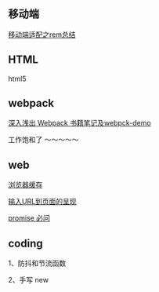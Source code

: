 ## 移动端

[移动端适配之rem总结](./mobile/rem.md)

## HTML

html5 
## webpack

[深入浅出 Webpack 书籍笔记及webpck-demo](./webpack)

工作饱和了 ～～～～～

## web

[浏览器缓存](./baseNote/cache.md)

[输入URL到页面的呈现](https://juejin.im/post/6844904021308735502)

[promise 必问](https://juejin.im/post/6844904077537574919#heading-16)

## coding

1、防抖和节流函数

2、手写 new

